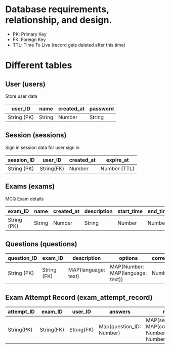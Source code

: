 # Database requirements, relationship, and design.

-  PK: Primary Key
-  FK: Foreign Key
-  TTL: Time To Live (record gets deleted after this time)

# Different tables

## User (users)

Store user data

| user_ID     | name   | created_at | password |
| ----------- | ------ | ---------- | -------- |
| String (PK) | String | Number     | String   |

## Session (sessions)

Sign in session data for user sign in

| session_ID  | user_ID    | created_at | expire_at    |
| ----------- | ---------- | ---------- | ------------ |
| String (PK) | String(FK) | Number     | Number (TTL) |

## Exams (exams)

MCQ Exam details

| exam_ID     | name   | created_at | description | start_time | end_time | languages     | sections      |
| ----------- | ------ | ---------- | ----------- | ---------- | -------- | ------------- | ------------- |
| String (PK) | String | Number     | String      | Number     | Number   | Array(String) | Array(String) |

## Questions (questions)

| question_ID | exam_ID     | description         | options                          | correct_option | image_link | section |
| ----------- | ----------- | ------------------- | -------------------------------- | -------------- | ---------- | ------- |
| String (PK) | String (FK) | MAP(language: text) | MAP(Number: MAP(language: text)) | Number         | String     | String  |

## Exam Attempt Record (exam_attempt_record)

| attempt_ID | exam_ID    | user_ID    | answers                  | result                                                     |
| ---------- | ---------- | ---------- | ------------------------ | ---------------------------------------------------------- |
| String(PK) | String(FK) | String(FK) | Map(question_ID: Number) | MAP(section_name: MAP(correct: Number, Incorrect: Number)) |
